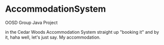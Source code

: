 # AccommodationSystem
OOSD Group Java Project

in the Cedar Woods Accommodation System straight up "booking it" and by it, haha well, let's just say. My accommodation.
